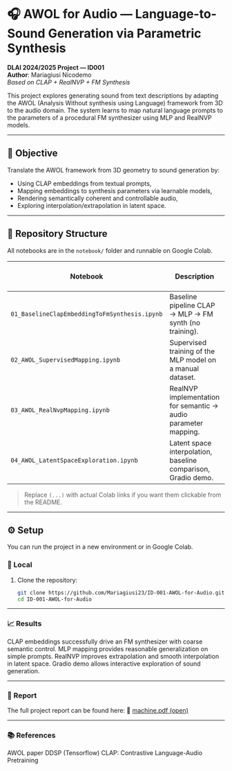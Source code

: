 # 🎧 AWOL for Audio — Language-to-Sound Generation via Parametric Synthesis

**DLAI 2024/2025 Project — ID001**  
**Author**: Mariagiusi Nicodemo  
*Based on CLAP + RealNVP + FM Synthesis*

This project explores generating sound from text descriptions by adapting the AWOL (Analysis Without synthesis using Language) framework from 3D to the audio domain. The system learns to map natural language prompts to the parameters of a procedural FM synthesizer using MLP and RealNVP models.

---

## 🎯 Objective

Translate the AWOL framework from 3D geometry to sound generation by:

- Using CLAP embeddings from textual prompts,  
- Mapping embeddings to synthesis parameters via learnable models,  
- Rendering semantically coherent and controllable audio,  
- Exploring interpolation/extrapolation in latent space.

---

## 🧱 Repository Structure

All notebooks are in the `notebook/` folder and runnable on Google Colab.

| Notebook                                  | Description                                                                | Open in Colab |
|------------------------------------------|----------------------------------------------------------------------------|----------------|
| `01_BaselineClapEmbeddingToFmSynthesis.ipynb` | Baseline pipeline CLAP → MLP → FM synth (no training).                    | [▶️ Open](...) |
| `02_AWOL_SupervisedMapping.ipynb`        | Supervised training of the MLP model on a manual dataset.                 | [▶️ Open](...) |
| `03_AWOL_RealNvpMapping.ipynb`           | RealNVP implementation for semantic → audio parameter mapping.           | [▶️ Open](...) |
| `04_AWOL_LatentSpaceExploration.ipynb`   | Latent space interpolation, baseline comparison, Gradio demo.            | [▶️ Open](...) |

> Replace `(...)` with actual Colab links if you want them clickable from the README.

---

## ⚙️ Setup

You can run the project in a new environment or in Google Colab.

### 🔧 Local

1. Clone the repository:
   ```bash
   git clone https://github.com/Mariagiusi23/ID-001-AWOL-for-Audio.git
   cd ID-001-AWOL-for-Audio
   
---

### 📈 Results

CLAP embeddings successfully drive an FM synthesizer with coarse semantic control.
MLP mapping provides reasonable generalization on simple prompts.
RealNVP improves extrapolation and smooth interpolation in latent space.
Gradio demo allows interactive exploration of sound generation.

---

### 📄 Report

The full project report can be found here:
📘 [machine.pdf (open)](https://github.com/Mariagiusi23/ID-001-AWOL-for-Audio/raw/main/report/Machine.pdf)


---

### 📚 References

AWOL paper
DDSP (Tensorflow)
CLAP: Contrastive Language-Audio Pretraining



